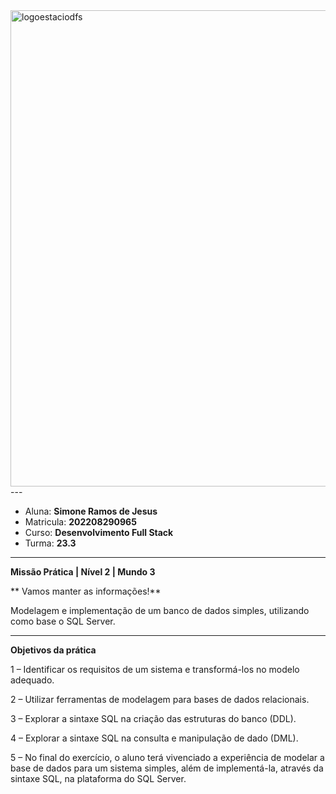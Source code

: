 <img width="762" alt="logoestaciodfs" src="https://user-images.githubusercontent.com/104142117/204535322-571ae0a5-b475-4441-83b2-06ba02d9930d.png">
---

- Aluna: **Simone Ramos de Jesus**
- Matricula: **202208290965**
- Curso: **Desenvolvimento Full Stack**
- Turma: **23.3**

---

**Missão Prática | Nível 2 | Mundo 3**

** Vamos manter as informações!**

Modelagem e implementação de um banco de dados simples,
utilizando como base o SQL Server.

---
**Objetivos da prática**

1 – Identificar os requisitos de um sistema e transformá-los no modelo adequado.

2 – Utilizar ferramentas de modelagem para bases de dados relacionais.

3 – Explorar a sintaxe SQL na criação das estruturas do banco (DDL). 

4 – Explorar a sintaxe SQL na consulta e manipulação de dado (DML).

5 – No final do exercício, o aluno terá vivenciado a experiência de modelar a base de dados para um sistema simples, além de implementá-la, através da sintaxe SQL, na plataforma do SQL Server.
